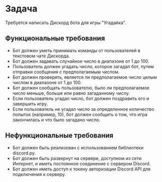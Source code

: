 # Задача
Требуется написать Дискорд бота для игры "Угадайка".

## Функциональные требования
- Бот должен уметь принимать команды от пользователей в текстовом чате Дискорда.
- Бот должен задавать случайное число в диапазоне от 1 до 100.
- Пользователь должен угадать число, которое загадал бот, путем отправки сообщения с предполагаемым числом.
- Бот должен проверять, является ли предполагаемое число целым числом в диапазоне от 1 до 100.
- Бот должен сообщать пользователю, было ли предполагаемое число меньше, больше или равно загаданному числу.
- Если пользователь угадал число, бот должен поздравить его и завершить игру.
- Если пользователь не угадал число за определенное количество попыток (например, 10), бот должен сообщить о том, что игра закончилась и что было загадано число.

## Нефункциональные требования
- Бот должен быть реализован с использованием библиотеки discord.py.
- Бот должен быть развернут на сервере, доступном из сети Интернет, и иметь постоянное соединение с сервером Discord.
- Бот должен иметь доступ к токену авторизации Discord API для подключения к серверу.
